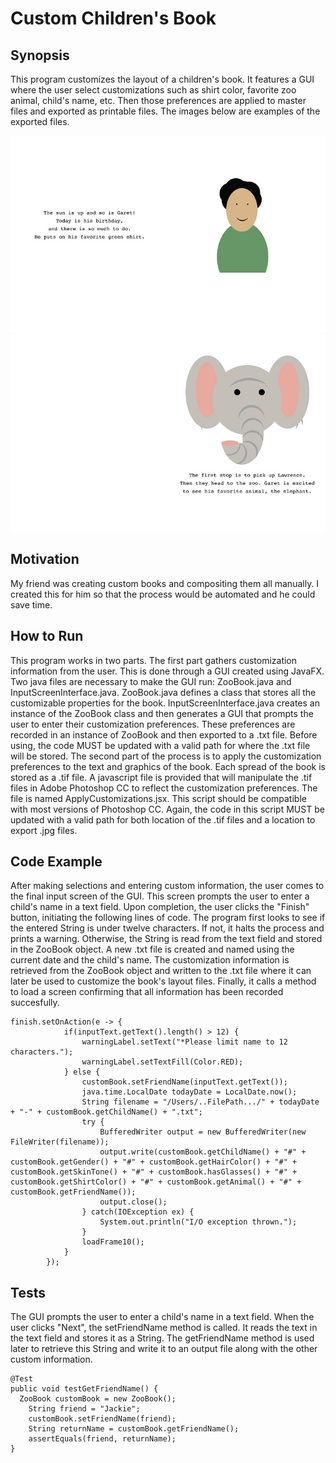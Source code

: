 # Custom Children's Book

## Synopsis
This program customizes the layout of a children's book. It features a GUI where the user select customizations such as shirt color, favorite zoo animal, child's name, etc. Then those preferences are applied to master files and exported as printable files. The images below are examples of the exported files.

![sample image of book](ExamplePage1.jpg) ![sample image of book](ExamplePage2.jpg)

## Motivation
<p>My friend was creating custom books and compositing them all manually. I created this for him so that the process would be automated and he could save time.</p>

## How to Run
This program works in two parts. The first part gathers customization information from the user. This is done through a GUI created using JavaFX. Two java files are necessary to make the GUI run: ZooBook.java and InputScreenInterface.java. ZooBook.java defines a class that stores all the customizable properties for the book. InputScreenInterface.java creates an instance of the ZooBook class and then generates a GUI that prompts the user to enter their customization preferences. These preferences are recorded in an instance of ZooBook and then exported to a .txt file. Before using, the code MUST be updated with a valid path for where the .txt file will be stored.
The second part of the process is to apply the customization preferences to the text and graphics of the book. Each spread of the book is stored as a .tif file. A javascript file is provided that will manipulate the .tif files in Adobe Photoshop CC to reflect the customization preferences. The file is named ApplyCustomizations.jsx. This script should be compatible with most versions of Photoshop CC. Again, the code in this script MUST be updated with a valid path for both location of the .tif files and a location to export .jpg files.

## Code Example
After making selections and entering custom information, the user comes to the final input screen of the GUI. This screen prompts the user to enter a child's name in a text field. Upon completion, the user clicks the "Finish" button, initiating the following lines of code. The program first looks to see if the entered String is under twelve characters. If not, it halts the process and prints a warning. Otherwise, the String is read from the text field and stored in the ZooBook object. A new .txt file is created and named using the current date and the child's name. The customization information is retrieved from the ZooBook object and written to the .txt file where it can later be used to customize the book's layout files. Finally, it calls a method to load a screen confirming that all information has been recorded succesfully.
```
finish.setOnAction(e -> {
			if(inputText.getText().length() > 12) {
				warningLabel.setText("*Please limit name to 12 characters.");
				warningLabel.setTextFill(Color.RED);
			} else {
				customBook.setFriendName(inputText.getText());
				java.time.LocalDate todayDate = LocalDate.now();
				String filename = "/Users/..FilePath.../" + todayDate + "-" + customBook.getChildName() + ".txt";
				try {
					BufferedWriter output = new BufferedWriter(new FileWriter(filename));
					output.write(customBook.getChildName() + "#" + customBook.getGender() + "#" + customBook.getHairColor() + "#" + customBook.getSkinTone() + "#" + customBook.hasGlasses() + "#" + customBook.getShirtColor() + "#" + customBook.getAnimal() + "#" + customBook.getFriendName());
					output.close();
				} catch(IOException ex) {
					System.out.println("I/O exception thrown.");
				}
				loadFrame10();
			}
		});
```
  
## Tests
The GUI prompts the user to enter a child's name in a text field. When the user clicks "Next", the setFriendName method is called. It reads the text in the text field and stores it as a String. The getFriendName method is used later to retrieve this String and write it to an output file along with the other custom information.
```
@Test
public void testGetFriendName() {
  ZooBook customBook = new ZooBook();
	String friend = "Jackie";
	customBook.setFriendName(friend);
	String returnName = customBook.getFriendName();
	assertEquals(friend, returnName);
}
```
